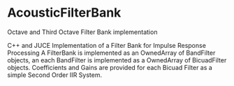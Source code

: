 # AcousticFilterBank
Octave and Third Octave Filter Bank implementation 

C++ and JUCE Implementation of a Filter Bank for Impulse Response Processing 
A FilterBank is implemented as an OwnedArray of BandFilter objects, an each BandFilter is implemented as a OwnedArray of BicuadFilter objects.
Coefficients and Gains are provided for each Bicuad Filter as a simple Second Order IIR System.
